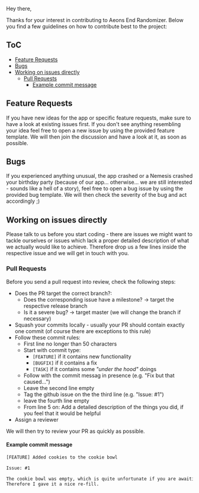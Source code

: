 Hey there,

Thanks for your interest in contributing to Aeons End Randomizer.
Below you find a few guidelines on how to contribute best to the project:

## ToC

<!-- vim-markdown-toc GFM -->

- [Feature Requests](#feature-requests)
- [Bugs](#bugs)
- [Working on issues directly](#working-on-issues-directly)
  - [Pull Requests](#pull-requests)
    - [Example commit message](#example-commit-message)

<!-- vim-markdown-toc -->

## Feature Requests

If you have new ideas for the app or specific feature requests,
make sure to have a look at existing issues first. If you don't see anything
resembling your idea feel free to open a new issue by using the provided feature
template. We will then join the discussion and have a look at it, as soon as possible.

## Bugs

If you experienced anything unusual, the app crashed or a Nemesis crashed your
birthday party (because of our app... otherwise... we are still interested - sounds
like a hell of a story), feel free to open a bug issue by using the provided bug
template. We will then check the severity of the bug and act accordingly ;)

## Working on issues directly

Please talk to us before you start coding - there are issues we might want to tackle
ourselves or issues which lack a proper detailed description of what we actually would
like to achieve. Therefore drop us a few lines inside the respective issue and we will
get in touch with you.

### Pull Requests

Before you send a pull request into review, check the following steps:

- Does the PR target the correct branch?:
  - Does the corresponding issue have a milestone? -> target the respective release branch
  - Is it a severe bug? -> target master (we will change the branch if necessary)
- Squash your commits locally - usually your PR should contain exactly one commit (of course there are exceptions to this rule)
- Follow these commit rules:
  - First line no longer than 50 characters
  - Start with commit type:
    - `[FEATURE]` if it contains new functionality
    - `[BUGFIX]` if it contains a fix
    - `[TASK]` if it contains some _"under the hood"_ doings
  - Follow with the commit messag in presence (e.g. "Fix but that caused...")
  - Leave the second line empty
  - Tag the github issue on the the third line (e.g. "Issue: #1")
  - leave the fourth line empty
  - From line 5 on: Add a detailed description of the things you did, if you feel that it would be helpful
- Assign a reviewer

We will then try to review your PR as quickly as possible.

#### Example commit message

```txt
[FEATURE] Added cookies to the cookie bowl

Issue: #1

The cookie bowl was empty, which is quite unfortunate if you are awaiting guests.
Therefore I gave it a nice re-fill.
```
